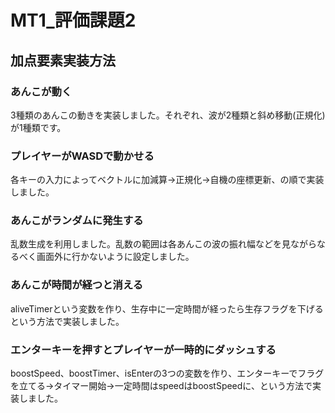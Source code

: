 # MT1_評価課題2

## 加点要素実装方法

### あんこが動く
3種類のあんこの動きを実装しました。それぞれ、波が2種類と斜め移動(正規化)が1種類です。<br>

### プレイヤーがWASDで動かせる
各キーの入力によってベクトルに加減算→正規化→自機の座標更新、の順で実装しました。<br>

### あんこがランダムに発生する
乱数生成を利用しました。乱数の範囲は各あんこの波の振れ幅などを見ながらなるべく画面外に行かないように設定しました。<br>

### あんこが時間が経つと消える
aliveTimerという変数を作り、生存中に一定時間が経ったら生存フラグを下げるという方法で実装しました。

### エンターキーを押すとプレイヤーが一時的にダッシュする
boostSpeed、boostTimer、isEnterの3つの変数を作り、エンターキーでフラグを立てる→タイマー開始→一定時間はspeedはboostSpeedに、という方法で実装しました。
